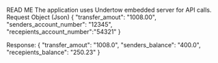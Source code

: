 READ ME
The application uses Undertow embedded server for API calls.
Request Object (Json)
{
  	"transfer_amout": "1008.00",
  	"senders_account_number": "12345",
  	"recepients_account_number":"54321"
	}
  
  Response:
  {
    "transfer_amout": "1008.0",
    "senders_balance": "400.0",
    "recepients_balance": "250.23"
}
